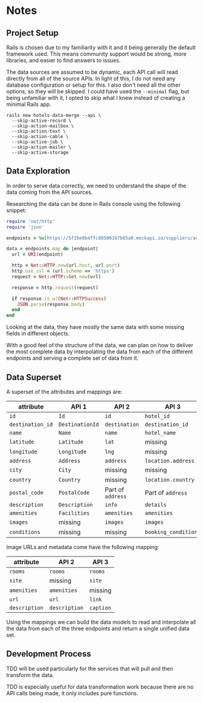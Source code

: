 # Notes

## Project Setup

Rails is chosen due to my familiarity with it and it being generally the
default framework used.
This means community support would be strong, more libraries, and easier
to find answers to issues.

The data sources are assumed to be dynamic, each API call will read directly
from all of the source APIs.
In light of this, I do not need any database configuration or setup for this.
I also don't need all the other options, so they will be skipped.
I could have used the `--minimal` flag, but being unfamiliar with it,
I opted to skip what I knew instead of creating a minimal Rails app.

```shell
rails new hotels-data-merge --api \
  --skip-active-record \
  --skip-action-mailbox \
  --skip-action-text \
  --skip-action-cable \
  --skip-active-job \
  --skip-action-mailer \
  --skip-active-storage
```

## Data Exploration

In order to serve data correctly, we need to understand the shape of the data
coming from the API sources.

Researching the data can be done in Rails console using the following snippet:

```ruby
require 'net/http'
require 'json'

endpoints = %w[https://5f2be0b4ffc88500167b85a0.mockapi.io/suppliers/acme https://5f2be0b4ffc88500167b85a0.mockapi.io/suppliers/patagonia https://5f2be0b4ffc88500167b85a0.mockapi.io/suppliers/paperflies]

data = endpoints.map do |endpoint|
  url = URI(endpoint)

  http = Net::HTTP.new(url.host, url.port)
  http.use_ssl = (url.scheme == 'https')
  request = Net::HTTP::Get.new(url)

  response = http.request(request)

  if response.is_a?(Net::HTTPSuccess)
    JSON.parse(response.body)
  end
end
```

Looking at the data, they have mostly the same data with some missing fields in
different objects.

With a good feel of the structure of the data, we can plan on how to deliver
the most complete data by interpolating the data from each of the different
endpoints and serving a complete set of data from it.

## Data Superset

A superset of the attributes and mappings are:

| attribute | API 1 | API 2 | API 3 |
| --------- | ----- | ----- | ----- |
| `id` | `Id` | `id` | `hotel_id` |
| `destination_id` | `DestinationId` | `destination` | `destination_id` |
| `name` | `Name` | `name` | `hotel_name` |
| `latitude` | `Latitude` | `lat` | missing |
| `longitude` | `Longitude` | `lng` | missing |
| `address` | `Address` | `address` | `location.address` |
| `city` | `City` | missing | missing |
| `country` | `Country` | missing | `location.country` |
| `postal_code` | `PostalCode` | Part of `address` | Part of `address` |
| `description` | `Description` | `info` | `details` |
| `amenities` | `Facilities` | `amenities` | `amenities` |
| `images` | missing | `images` | `images` |
| `conditions` | missing | missing | `booking_conditions` |

Image URLs and metadata come have the following mapping:

| attribute | API 2 | API 3 |
| --------- | ----- | ----- |
| `rooms` | `rooms` | `rooms` |
| `site` | missing | `site` |
| `amenities` | `amenities` | missing |
| `url` | `url` | `link` |
| `description` | `description` | `caption` |

Using the mappings we can build the data models to read and interpolate all the
data from each of the three endpoints and return a single unified data set.

## Development Process

TDD will be used particularly for the services that will pull
and then transform the data.

TDD is especially useful for data transformation work because there are no
API calls being made, it only includes pure functions.
